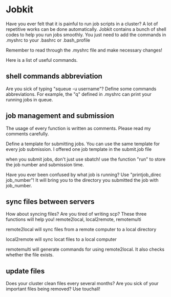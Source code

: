 # Jobkit
Have you ever felt that it is painful to run job scripts in a cluster? A lot of repetitive works can be done automatically. Jobkit contains a bunch of shell codes to help you run jobs smoothly. You just need to add the commands in .myshrc to your .bashrc or .bash_profile

Remember to read through the .myshrc file and make necessary changes!

Here is a list of useful commands.

## shell commands abbreviation
Are you sick of typing "squeue -u username"? Define some commands abbreviations. For example, the "q" defined in .myshrc can print your running jobs in queue.

## job management and submission
The usage of every function is written as comments. Please read my comments carefully.

Define a template for submitting jobs. You can use the same template for every job submission. I offered one job template in the submit.job file

when you submit jobs, don't just use sbatch! use the function "run" to store the job number and submission time. 

Have you ever been confused by what job is running? Use "printjob_direc job_number"! It will bring you to the directory you submitted the job with job_number.

## sync files between servers
How about syncing files? Are you tired of writing scp? These three functions will help you! remote2local, local2remote, remotemulti

remote2local will sync files from a remote computer to a local directory

local2remote will sync locat files to a local computer

remotemulti will generate commands for using remote2local. It also checks whether the file exists.

## update files
Does your cluster clean files every several months? Are you sick of your important files being removed? Use touchall!
